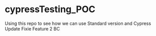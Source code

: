 # cypressTesting_POC
Using this repo to see how we can use Standard version and Cypress 
Update 
Fixie
Feature 2 BC